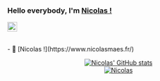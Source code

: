 <!-- <img src="https://zupimages.net/up/21/38/0fpg.jpg" alt="Blurred city"> -->
<!-- [![MickaelCe!](https://github.com/MickaelCe/MickaelCe/blob/main/banniere.png)](https://github.com/MickaelCe/) -->

### Hello everybody, I'm [Nicolas !](https://www.nicolasmaes.fr/)
<a target="_blank" href="https://www.linkedin.com/in/nicolas-ma%C3%ABs-6a1b571b0/"><img align="center" alt="Saket Prag" width="22px" src="https://cdn.jsdelivr.net/npm/simple-icons@v3/icons/linkedin.svg" /></a>

<br/>
- 📝 [Nicolas !](https://www.nicolasmaes.fr/)
<br/>
<div align="center">

[![Nicolas' GitHub stats](https://github-readme-stats.vercel.app/api?username=Nicolasmaes&theme=synthwave)](https://github.com/Nicolasmaes/github-readme-stats)
  <br>
[![Nicolas](https://github-readme-stats.vercel.app/api/top-langs/?username=Nicolasmaes&theme=synthwave&layout=compact)](https://github.com/Nicolasmaes/github-readme-stats)



</div>
